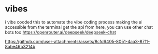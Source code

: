 # vibes
i vibe cooded this to automate the vibe coding process making the ai accessible from the terminal
get the api from here, you can use other chat bots too 
https://openrouter.ai/deepseek/deepseek-chat

https://github.com/user-attachments/assets/8cfd6405-8051-4aa3-87f1-8abe46b3214b

